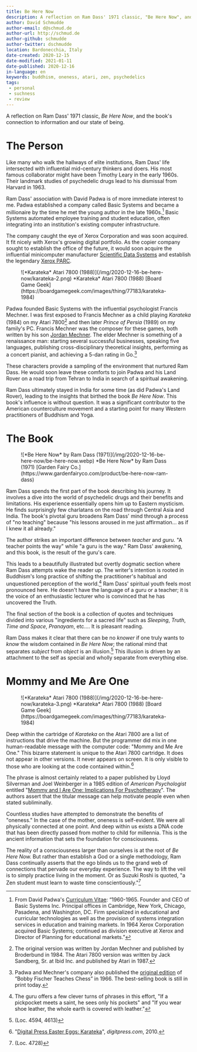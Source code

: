 ```yaml
---
title: Be Here Now
description: A reflection on Ram Dass' 1971 classic, "Be Here Now", and its connection to information and our state of being.
author: David Schmudde
author-email: d@schmud.de
author-url: http://schmud.de
author-github: schmudde
author-twitter: dschmudde
location: Bardonecchia, Italy
date-created: 2020-12-15
date-modified: 2021-01-11
date-published: 2020-12-16
in-language: en
keywords: buddhism, oneness, atari, zen, psychedelics
tags:
 - personal
 - suchness
 - review
---
```



A reflection on Ram Dass' 1971 classic, *Be Here Now*, and the book's connection to information and our state of being.

# The Person

Like many who walk the hallways of elite institutions, Ram Dass' life intersected with influential mid-century thinkers and doers. His most famous collaborator might have been Timothy Leary in the early 1960s. Their landmark studies of psychedelic drugs lead to his dismissal from Harvard in 1963.

Ram Dass' association with David Padwa is of more immediate interest to me. Padwa established a company called Basic Systems and became a millionaire by the time he met the young author in the late 1960s.[^padwa] Basic Systems automated employee training and student education, often integrating into an institution's existing computer infrastructure.

The company caught the eye of Xerox Corporation and was soon acquired. It fit nicely with Xerox's growing digital portfolio. As the copier company sought to establish the office of the future, it would soon acquire the influential minicomputer manufacturer [Scientific Data Systems](https://www.computerhistory.org/revolution/minicomputers/11/340) and establish the legendary [Xerox PARC](https://en.wikipedia.org/wiki/PARC_(company)).

[^padwa]: From David Padwa's [Curriculum Vitae](http://www.cuke.com/people/padwa.htm): &ldquo;1960-1965. Founder and CEO of Basic Systems Inc. Principal offices in Cambridge, New York, Chicago, Pasadena, and Washington, DC. Firm specialized in educational and curricular technologies as well as the provision of systems integration services in education and training markets. In 1964 Xerox Corporation acquired Basic Systems; continued as division executive at Xerox and Director of Planning for educational markets.&rdquo;

<figure>
![*Karateka* Atari 7800 (1988)](/img/2020-12-16-be-here-now/karateka-2.png) *Karateka* Atari 7800 (1988) <i class="far fa-copyright"></i> [Board Game Geek](https://boardgamegeek.com/images/thing/77183/karateka-1984)
</figure>

Padwa founded Basic Systems with the influential psychologist Francis Mechner. I was first exposed to Francis Mechner as a child playing *Karateka* (1984) on my Atari 7800[^karateka] and then later *Prince of Persia* (1989) on my family's PC. Francis Mechner was the composer for these games, both written by his son [Jordan Mechner](http://jordanmechner.com/). The elder Mechner is something of a renaissance man: starting several successful businesses, speaking five languages, publishing cross-disciplinary theoretical insights, performing as a concert pianist, and achieving a 5-dan rating in Go.[^chess]

[^karateka]: The original version was written by Jordan Mechner and published by Broderbund in 1984. The Atari 7800 version was written by Jack Sandberg, Sr. at Ibid Inc. and published by Atari in 1987.

[^chess]: Padwa and Mechner's company also published the [original edition](https://books.google.it/books?id=TnVYAAAAYAAJ&redir_esc=y) of &ldquo;Bobby Fischer Teaches Chess&rdquo; in 1966. The best-selling book is still in print today.

These characters provide a sampling of the environment that nurtured Ram Dass. He would soon leave these comforts to join Padwa and his Land Rover on a road trip from Tehran to India in search of a spiritual awakening.

Ram Dass ultimately stayed in India for some time (as did Padwa's Land Rover), leading to the insights that birthed the book *Be Here Now*. This book's influence is without question. It was a significant contributor to the American counterculture movement and a starting point for many Western practitioners of Buddhism and Yoga.

# The Book

<figure>
![*Be Here Now* by Ram Dass (1971)](/img/2020-12-16-be-here-now/be-here-now.webp) *Be Here Now* by Ram Dass (1971) <i class="far fa-copyright"></i> [Garden Fairy Co.](https://www.gardenfairyco.com/product/be-here-now-ram-dass)
</figure>

Ram Dass spends the first part of the book describing his journey. It involves a dive into the world of psychedelic drugs and their benefits and limitations. His experience essentially opens him up to Eastern mysticism. He finds surprisingly few charlatans on the road through Central Asia and India. The book's pivotal guru broadens Ram Dass' mind through a process of "no teaching" because "his lessons aroused in me just affirmation... as if I knew it all already."

The author strikes an important difference between *teacher* and *guru*. "A teacher points the way" while "a guru is the way." Ram Dass' awakening, and this book, is the result of the guru's care.

This leads to a beautifully illustrated but overtly dogmatic section where Ram Dass attempts wake the reader up. The writer's intention is rooted in Buddhism's long practice of shifting the practitioner's habitual and unquestioned perception of the world.[^perception] Ram Dass' spiritual youth feels most pronounced here. He doesn't have the language of a guru or a teacher; it is the voice of an enthusiastic lecturer who is convinced that he has uncovered the Truth.

[^perception]: The guru offers a few clever turns of phrases in this effort, "If a pickpocket meets a saint, he sees only his pockets" and "If you wear shoe leather, the whole earth is covered with leather."

The final section of the book is a collection of quotes and techniques divided into various "ingredients for a sacred life" such as *Sleeping*, *Truth*, *Time and Space*, *Pranayam*, etc.... It is pleasant reading.

Ram Dass makes it clear that there can be no *knower* if one truly wants to *know* the wisdom contained in *Be Here Now*; the rational mind that separates *subject* from *object* is an illusion.[^be-here-now] This illusion is driven by an attachment to the self as special and wholly separate from everything else.

[^be-here-now]: (Loc. 4594, 4613)

# Mommy and Me Are One

<figure>
![*Karateka* Atari 7800 (1988)](/img/2020-12-16-be-here-now/karateka-3.png) *Karateka* Atari 7800 (1988) <i class="far fa-copyright"></i> [Board Game Geek](https://boardgamegeek.com/images/thing/77183/karateka-1984)
</figure>

Deep within the cartridge of *Karateka* on the Atari 7800 are a list of instructions that drive the machine. But the programmer did mix in one human-readable message with the computer code: "Mommy and Me Are One." This bizarre statement is unique to the Atari 7800 cartridge. It does not appear in other versions. It never appears on screen. It is only visible to those who are looking at the code contained within.[^digitpress]

[^digitpress]: "[Digital Press Easter Eggs: Karateka](https://www.digitpress.com/eastereggs/78karateka.htm)", *digitpress.com*, 2010.

The phrase is almost certainly related to a paper published by Lloyd Silverman and Joel Weinberger in a 1985 edition of *American Psychologist* entitled "[Mommy and I Are One: Implications For Psychotherapy](https://content.apa.org/doiLanding?doi=10.1037%2F0003-066X.40.12.1296)". The authors assert that the titular message can help motivate people even when stated subliminally.

Countless studies have attempted to demonstrate the benefits of "oneness." In the case of the mother, oneness is self-evident. We were all physically connected at one point. And deep within us exists a DNA code that has been directly passed from mother to child for millennia. This is the ancient information that sets the foundation for consciousness.

The reality of a consciousness larger than ourselves is at the root of *Be Here Now.* But rather than establish a God or a single methodology, Ram Dass continually asserts that the ego blinds us to the grand web of connections that pervade our everyday experience. The way to lift the veil is to simply practice living in the moment. Or as Suzuki Roshi is quoted, "a Zen student must learn to waste time conscientiously."[^roshi]

[^roshi]: (Loc. 4728)
